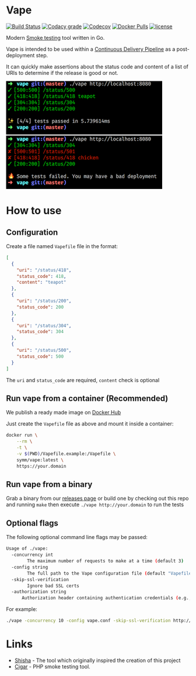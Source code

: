 # Vape
[![Build Status](https://img.shields.io/travis/symm/vape.svg)](https://travis-ci.org/symm/vape)
[![Codacy grade](https://img.shields.io/codacy/grade/75560a57ec104dbbb3f5b4d95990b80f.svg)](https://www.codacy.com/app/symm/vape)
[![Codecov](https://img.shields.io/codecov/c/github/symm/vape.svg)](https://codecov.io/gh/symm/vape)
[![Docker Pulls](https://img.shields.io/docker/pulls/symm/vape.svg)](https://hub.docker.com/r/symm/vape/)
[![license](https://img.shields.io/github/license/symm/vape.svg)]()

Modern [Smoke testing](https://en.wikipedia.org/wiki/Smoke_testing) tool written in Go.

Vape is intended to be used within a [Continuous Delivery Pipeline](https://en.wikipedia.org/wiki/Continuous_delivery) as a
post-deployment step.

It can quickly make assertions about the status code and content of a list of URIs to determine if
the release is good or not.

![Success](/assets/success.png?raw=true "Success")
![Failure](/assets/failure.png?raw=true "Failure")

# How to use

## Configuration

Create a file named `Vapefile` file in the format:
```json
[
  {
    "uri": "/status/418",
    "status_code": 418,
    "content": "teapot"
  },
  {
    "uri": "/status/200",
    "status_code": 200
  },
  {
    "uri": "/status/304",
    "status_code": 304
  },
  {
    "uri": "/status/500",
    "status_code": 500
  }
]
```

The `uri` and `status_code` are required, `content` check is optional

## Run vape from a container (Recommended)

We publish a ready made image on [Docker Hub](https://hub.docker.com/r/symm/vape/)

Just create the `Vapefile` file as above and mount it inside a container:

```bash
docker run \
    --rm \
    -t \
    -v $(PWD)/Vapefile.example:/Vapefile \
    symm/vape:latest \
    https://your.domain
```

## Run vape from a binary

Grab a binary from our [releases page](https://github.com/symm/vape/releases) or build one by checking out this repo and running `make`
then execute `./vape http://your.domain` to run the tests

## Optional flags

The following optional command line flags may be passed:

```bash
Usage of ./vape:
  -concurrency int
    	The maximum number of requests to make at a time (default 3)
  -config string
    	The full path to the Vape configuration file (default "Vapefile")
  -skip-ssl-verification
    	Ignore bad SSL certs
  -authorization string
      Authorization header containing authentication credentials (e.g., "Bearer 123")
```

For example:

```bash
./vape -concurrency 10 -config vape.conf -skip-ssl-verification http://httpbin.org
```

# Links

- [Shisha](https://github.com/namshi/shisha) - The tool which originally inspired the creation of this project
- [Cigar](https://github.com/brunty/cigar) - PHP smoke testing tool.
